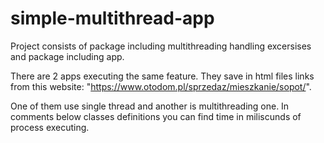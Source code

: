 # simple-multithread-app

Project consists of package including multithreading handling excersises and package including app.

There are 2 apps executing the same feature. They save in html files links from this website: 
"https://www.otodom.pl/sprzedaz/mieszkanie/sopot/".

One of them use single thread and another is multithreading one. 
In comments below classes definitions you can find time in miliscunds of process executing.
